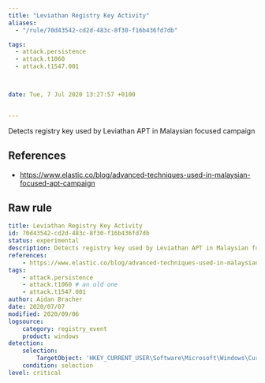 ```yaml
---
title: "Leviathan Registry Key Activity"
aliases:
  - "/rule/70d43542-cd2d-483c-8f30-f16b436fd7db"

tags:
  - attack.persistence
  - attack.t1060
  - attack.t1547.001



date: Tue, 7 Jul 2020 13:27:57 +0100


---
```


Detects registry key used by Leviathan APT in Malaysian focused campaign

<!--more-->




## References

* https://www.elastic.co/blog/advanced-techniques-used-in-malaysian-focused-apt-campaign


## Raw rule
```yaml
title: Leviathan Registry Key Activity
id: 70d43542-cd2d-483c-8f30-f16b436fd7db
status: experimental
description: Detects registry key used by Leviathan APT in Malaysian focused campaign
references:
    - https://www.elastic.co/blog/advanced-techniques-used-in-malaysian-focused-apt-campaign
tags:
    - attack.persistence
    - attack.t1060 # an old one
    - attack.t1547.001
author: Aidan Bracher
date: 2020/07/07
modified: 2020/09/06
logsource:
    category: registry_event
    product: windows
detection:
    selection:
        TargetObject: 'HKEY_CURRENT_USER\Software\Microsoft\Windows\CurrentVersion\Run\ntkd'
    condition: selection
level: critical

```
